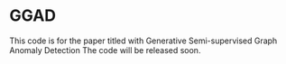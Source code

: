 # GGAD
This code is for the paper titled with Generative Semi-supervised Graph Anomaly Detection
The code will be released soon.
